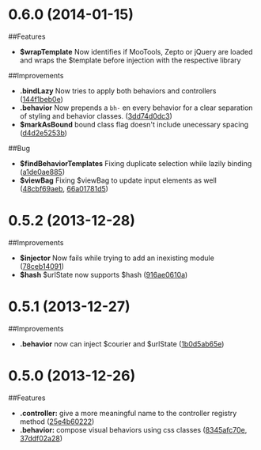 # 0.6.0 (2014-01-15)

##Features
- **$wrapTemplate** Now identifies if MooTools, Zepto or jQuery are loaded and wraps the $template before injection with the respective library

##Improvements
- **.bindLazy** Now tries to apply both behaviors and controllers
  ([144f1beb0e](https://github.com/lukelex/stik.js/commit/144f1beb0edeed724ac520f62f7b50b3af6cd82a))
- **.behavior** Now prepends a `bh-` en every behavior for a clear separation of styling and behavior classes.
  ([3dd74d0dc3](https://github.com/lukelex/stik.js/commit/3dd74d0dc331ef2605d0489b9c1bf7eaeaf4c523))
- **$markAsBound** bound class flag doesn't include unecessary spacing ([d4d2e5253b](https://github.com/lukelex/stik.js/commit/d4d2e5253b2794f28a776d707a37016a7ffb7421))

##Bug
- **$findBehaviorTemplates** Fixing duplicate selection while lazily binding
  ([a1de0ae885](https://github.com/lukelex/stik.js/commit/a1de0ae885e5ba14947d908d0a4838c325c2b50d))
- **$viewBag** Fixing $viewBag to update input elements as well ([48cbf69aeb](https://github.com/lukelex/stik.js/commit/48cbf69aebe0571a2bf30e3598846cb07374401a), [66a01781d5](https://github.com/lukelex/stik.js/commit/66a01781d5d919574f7e2399ebaa5f1f1b60a40b))

# 0.5.2 (2013-12-28)

##Improvements
- **$injector** Now fails while trying to add an inexisting module
  ([78ceb14091](https://github.com/lukelex/stik.js/commit/78ceb140911db72888da751f05e3ce30dd93faa2))
- **$hash** $urlState now supports $hash
  ([916ae0610a](https://github.com/lukelex/stik.js/commit/916ae0610aeff9e4e39bd14375987927ee501dd6))

# 0.5.1 (2013-12-27)

##Improvements
- **.behavior** now can inject $courier and $urlState
  ([1b0d5ab65e](https://github.com/lukelex/stik.js/commit/1b0d5ab65e7944cbcc4c4ecc79ff47d05628b6d1))

# 0.5.0 (2013-12-26)

##Features
- **.controller:** give a more meaningful name to the controller registry method
  ([25e4b60222](https://github.com/lukelex/stik.js/commit/25e4b60222f7a3e909cfd9807a3c0be8295a8f6d))
- **.behavior:** compose visual behaviors using css classes
  ([8345afc70e](https://github.com/lukelex/stik.js/commit/8345afc70e56f493ef37309d0c8360c3717259fd),
  [37ddf02a28](https://github.com/lukelex/stik.js/commit/37ddf02a289a2dda44680fa82225d443c2535c43))
